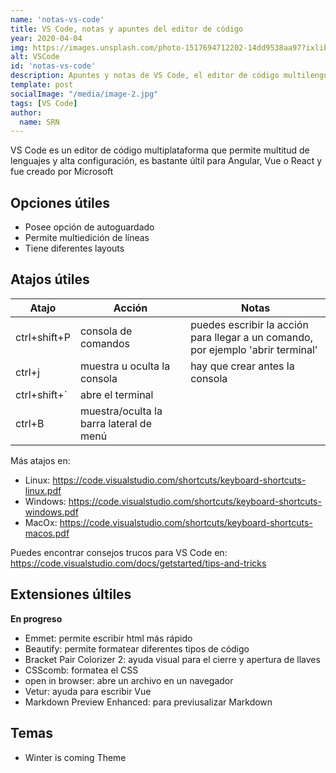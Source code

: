 ```yaml
---
name: 'notas-vs-code'
title: VS Code, notas y apuntes del editor de código
year: 2020-04-04
img: https://images.unsplash.com/photo-1517694712202-14dd9538aa97?ixlib=rb-1.2.1&ixid=eyJhcHBfaWQiOjEyMDd9
alt: VSCode
id: 'notas-vs-code'
description: Apuntes y notas de VS Code, el editor de código multilenguaje. Atajos de teclado, opciones útiles, extensiones y otras características
template: post
socialImage: "/media/image-2.jpg"
tags: [VS Code]
author:
  name: SRN
---
```


VS Code es un editor de código multiplataforma que permite multitud de lenguajes y alta configuración, es bastante últil para Angular, Vue o React y fue creado por Microsoft

## Opciones útiles

* Posee opción de autoguardado
* Permite multiedición de líneas
* Tiene diferentes layouts

## Atajos útiles

|  **Atajo** | **Acción**  | **Notas** |
|---|---|---|
|ctrl+shift+P | consola de comandos | puedes escribir la acción para llegar a un comando, por ejemplo 'abrir terminal'|
|ctrl+j    | muestra u oculta la consola     | hay que crear antes la consola|
| ctrl+shift+`| abre el terminal ||
| ctrl+B | muestra/oculta la barra lateral de menú | |

Más atajos en:

* Linux: <https://code.visualstudio.com/shortcuts/keyboard-shortcuts-linux.pdf>
* Windows: <https://code.visualstudio.com/shortcuts/keyboard-shortcuts-windows.pdf>
* MacOx: <https://code.visualstudio.com/shortcuts/keyboard-shortcuts-macos.pdf>

Puedes encontrar consejos trucos para VS Code en:
<https://code.visualstudio.com/docs/getstarted/tips-and-tricks>

## Extensiones últiles

**En progreso**

* Emmet: permite escribir html más rápido
* Beautify: permite formatear diferentes tipos de código
* Bracket Pair Colorizer 2: ayuda visual para el cierre y apertura de llaves
* CSScomb: formatea el CSS
* open in browser: abre un archivo en un navegador
* Vetur: ayuda para escribir Vue
* Markdown Preview Enhanced: para previusalizar Markdown

## Temas

* Winter is coming Theme
